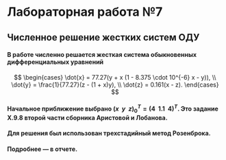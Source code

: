 # Лабораторная работа №7
## Численное решение жестких систем ОДУ


#### В работе численно решается жесткая система обыкновенных дифференциальных уравнений
$$
	\begin{cases}
		\dot{x} = 77.27(y + x (1 - 8.375 \cdot 10^{-6} x - y)), \\
		\dot{y} = \frac{1}{77.27}(z - (1 + x)y), \\
		\dot{z} = 0.161(x - z).
	\end{cases}
$$
#### Начальное приближение выбрано $(x \;\; y \;\; z)^T_0 = (4 \;\; 1.1 \;\; 4)^T$. Это задание **X.9.8** второй части сборника Аристовой и Лобанова.

#### Для решения был использован трехстадийный метод Розенброка.

#### Подробнее — в отчете.